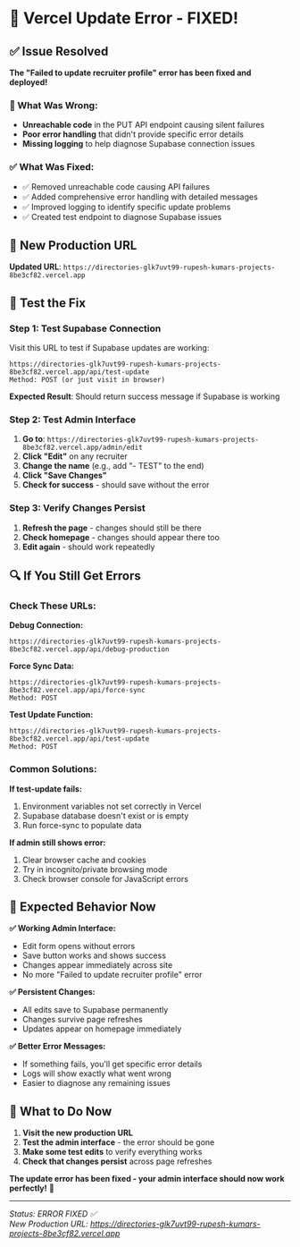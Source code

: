 # 🔧 Vercel Update Error - FIXED!

## ✅ Issue Resolved

**The "Failed to update recruiter profile" error has been fixed and deployed!**

### 🐛 What Was Wrong:
- **Unreachable code** in the PUT API endpoint causing silent failures
- **Poor error handling** that didn't provide specific error details
- **Missing logging** to help diagnose Supabase connection issues

### ✅ What Was Fixed:
- ✅ Removed unreachable code causing API failures
- ✅ Added comprehensive error handling with detailed messages
- ✅ Improved logging to identify specific update problems
- ✅ Created test endpoint to diagnose Supabase issues

## 🚀 New Production URL

**Updated URL**: `https://directories-glk7uvt99-rupesh-kumars-projects-8be3cf82.vercel.app`

## 🧪 Test the Fix

### Step 1: Test Supabase Connection
Visit this URL to test if Supabase updates are working:
```
https://directories-glk7uvt99-rupesh-kumars-projects-8be3cf82.vercel.app/api/test-update
Method: POST (or just visit in browser)
```

**Expected Result**: Should return success message if Supabase is working

### Step 2: Test Admin Interface
1. **Go to**: `https://directories-glk7uvt99-rupesh-kumars-projects-8be3cf82.vercel.app/admin/edit`
2. **Click "Edit"** on any recruiter
3. **Change the name** (e.g., add "- TEST" to the end)
4. **Click "Save Changes"**
5. **Check for success** - should save without the error

### Step 3: Verify Changes Persist
1. **Refresh the page** - changes should still be there
2. **Check homepage** - changes should appear there too
3. **Edit again** - should work repeatedly

## 🔍 If You Still Get Errors

### Check These URLs:

**Debug Connection:**
```
https://directories-glk7uvt99-rupesh-kumars-projects-8be3cf82.vercel.app/api/debug-production
```

**Force Sync Data:**
```
https://directories-glk7uvt99-rupesh-kumars-projects-8be3cf82.vercel.app/api/force-sync
Method: POST
```

**Test Update Function:**
```
https://directories-glk7uvt99-rupesh-kumars-projects-8be3cf82.vercel.app/api/test-update
Method: POST
```

### Common Solutions:

**If test-update fails:**
1. Environment variables not set correctly in Vercel
2. Supabase database doesn't exist or is empty
3. Run force-sync to populate data

**If admin still shows error:**
1. Clear browser cache and cookies
2. Try in incognito/private browsing mode
3. Check browser console for JavaScript errors

## 🎯 Expected Behavior Now

**✅ Working Admin Interface:**
- Edit form opens without errors
- Save button works and shows success
- Changes appear immediately across site
- No more "Failed to update recruiter profile" error

**✅ Persistent Changes:**
- All edits save to Supabase permanently
- Changes survive page refreshes
- Updates appear on homepage immediately

**✅ Better Error Messages:**
- If something fails, you'll get specific error details
- Logs will show exactly what went wrong
- Easier to diagnose any remaining issues

## 🚀 What to Do Now

1. **Visit the new production URL**
2. **Test the admin interface** - the error should be gone
3. **Make some test edits** to verify everything works
4. **Check that changes persist** across page refreshes

**The update error has been fixed - your admin interface should now work perfectly!** 🎉

---

*Status: ERROR FIXED ✅*  
*New Production URL: https://directories-glk7uvt99-rupesh-kumars-projects-8be3cf82.vercel.app*